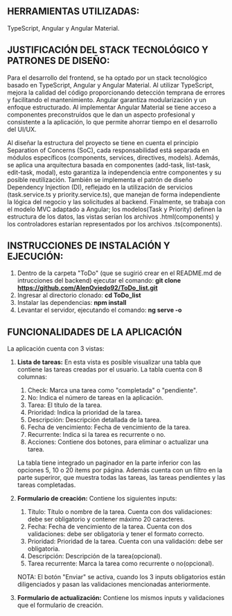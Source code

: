 ## **HERRAMIENTAS UTILIZADAS:**

TypeScript, Angular y Angular Material.

## **JUSTIFICACIÓN DEL STACK TECNOLÓGICO Y PATRONES DE DISEÑO:**

Para el desarrollo del frontend, se ha optado por un stack tecnológico basado en TypeScript, Angular y Angular Material. Al utilizar TypeScript, mejora la calidad del código proporcionando detección temprana de errores y facilitando el mantenimiento. Angular garantiza modularización y un enfoque estructurado. Al implementar Angular Material se tiene acceso a componentes preconstruídos que le dan un aspecto profesional y consistente a la aplicación, lo que permite ahorrar tiempo en el desarrollo del UI/UX. 

Al diseñar la estructura del proyecto se tiene en cuenta el principio Separation of Concerns (SoC), cada responsabilidad está separada en módulos específicos (components, services, directives, models). Además, se aplica una arquitectura basada en componentes (add-task, list-task, edit-task, modal), esto garantiza la independencia entre componentes y su posible reutilización. También se implementa el patrón de diseño Dependency Injection (DI), reflejado en la utilización de servicios (task.service.ts y priority.service.ts), que manejan de forma independiente la lógica del negocio y las solicitudes al backend. Finalmente, se trabaja con el modelo MVC adaptado a Angular; los modelos(Task y Priority) definen la estructura de los datos, las vistas serían los archivos .html(components) y los controladores estarían representados por los archivos .ts(components).

## **INSTRUCCIONES DE INSTALACIÓN Y EJECUCIÓN:**

1. Dentro de la carpeta "ToDo" (que se sugirió crear en el README.md de intrucciones del backend) ejecutar el comando: **git clone https://github.com/AlenOviedo92/ToDo_list.git**
2. Ingresar al directorio clonado: **cd ToDo_list**
3. Instalar las dependencias: **npm install**
4. Levantar el servidor, ejecutando el comando: **ng serve -o**

## **FUNCIONALIDADES DE LA APLICACIÓN**

La aplicación cuenta con 3 vistas:

1. **Lista de tareas:** En esta vista es posible visualizar una tabla que contiene las tareas creadas por el usuario. La tabla cuenta con 8 columnas:
    1. Check: Marca una tarea como "completada" o "pendiente".
    2. No: Indica el número de tareas en la aplicación.
    3. Tarea: El título de la tarea.
    4. Prioridad: Indica la prioridad de la tarea.
    5. Descripción: Descripción detallada de la tarea.
    6. Fecha de vencimiento: Fecha de vencimiento de la tarea.
    7. Recurrente: Indica si la tarea es recurrente o no.
    8. Acciones: Contiene dos botones, para eliminar o actualizar una tarea.

    La tabla tiene integrado un paginador en la parte inferior con las opciones 5, 10 o 20 ítems por página. Además cuenta con un filtro en la parte superiror, que muestra todas las tareas, las tareas pendientes y las tareas completadas.

2. **Formulario de creación:** Contiene los siguientes inputs:

    1. Título: Título o nombre de la tarea. Cuenta con dos validaciones: debe ser obligatorio y contener máximo 20 caracteres.
    2. Fecha: Fecha de vencimiento de la tarea. Cuenta con dos validaciones: debe ser obligatoria y tener el formato correcto.
    3. Prioridad: Prioridad de la tarea. Cuenta con una validación: debe ser obligatoria.
    4. Descripción: Descripción de la tarea(opcional).
    5. Tarea recurrente: Marca la tarea como recurrente o no(opcional).

    NOTA: El botón "Enviar" se activa, cuando los 3 inputs obligatorios están diligenciados y pasan las validaciones mencionadas anteriormente.

3. **Formulario de actualización:** Contiene los mismos inputs y validaciones que el formulario de creación.
